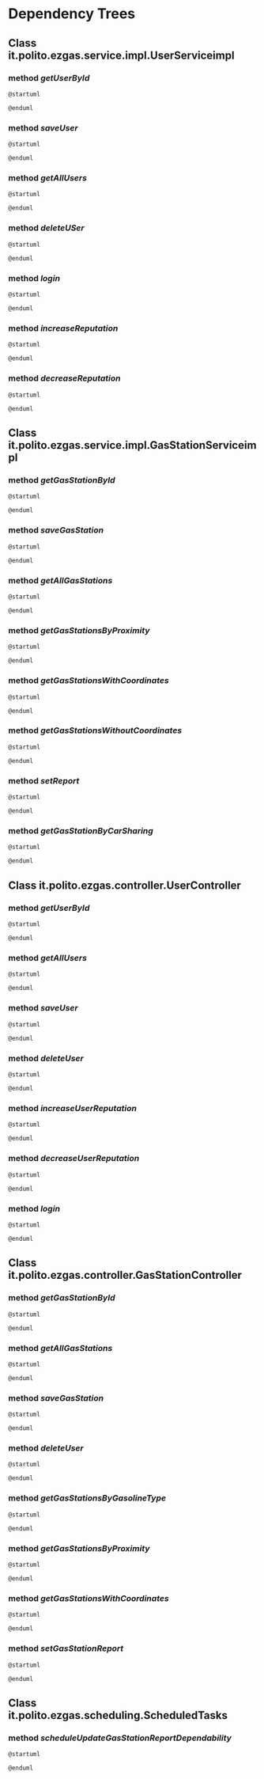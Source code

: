 # Dependency Trees

## Class it.polito.ezgas.service.impl.UserServiceimpl

### method *getUserById*

```plantuml
@startuml

@enduml
```

### method *saveUser*

```plantuml
@startuml

@enduml
```

### method *getAllUsers*

```plantuml
@startuml

@enduml
```

### method *deleteUSer*

```plantuml
@startuml

@enduml
```

### method *login*

```plantuml
@startuml

@enduml
```

### method *increaseReputation*

```plantuml
@startuml

@enduml
```

### method *decreaseReputation*

```plantuml
@startuml

@enduml
```

## Class it.polito.ezgas.service.impl.GasStationServiceimpl

### method *getGasStationById*

```plantuml
@startuml

@enduml
```

### method *saveGasStation*

```plantuml
@startuml

@enduml
```

### method *getAllGasStations*

```plantuml
@startuml

@enduml
```

### method *getGasStationsByProximity*

```plantuml
@startuml

@enduml
```

### method *getGasStationsWithCoordinates*

```plantuml
@startuml

@enduml
```

### method *getGasStationsWithoutCoordinates*

```plantuml
@startuml

@enduml
```

### method *setReport*

```plantuml
@startuml

@enduml
```

### method *getGasStationByCarSharing*

```plantuml
@startuml

@enduml
```

## Class it.polito.ezgas.controller.UserController

### method *getUserById*

```plantuml
@startuml

@enduml
```

### method *getAllUsers*

```plantuml
@startuml

@enduml
```

### method *saveUser*

```plantuml
@startuml

@enduml
```

### method *deleteUser*

```plantuml
@startuml

@enduml
```

### method *increaseUserReputation*

```plantuml
@startuml

@enduml
```

### method *decreaseUserReputation*

```plantuml
@startuml

@enduml
```

### method *login*

```plantuml
@startuml

@enduml
```

## Class it.polito.ezgas.controller.GasStationController

### method *getGasStationById*

```plantuml
@startuml

@enduml
```

### method *getAllGasStations*

```plantuml
@startuml

@enduml
```

### method *saveGasStation*

```plantuml
@startuml

@enduml
```

### method *deleteUser*

```plantuml
@startuml

@enduml
```

### method *getGasStationsByGasolineType*

```plantuml
@startuml

@enduml
```

### method *getGasStationsByProximity*

```plantuml
@startuml

@enduml
```

### method *getGasStationsWithCoordinates*

```plantuml
@startuml

@enduml
```

### method *setGasStationReport*

```plantuml
@startuml

@enduml
```

## Class it.polito.ezgas.scheduling.ScheduledTasks

### method *scheduleUpdateGasStationReportDependability*

```plantuml
@startuml

@enduml
```